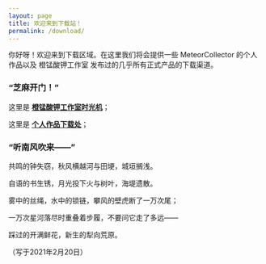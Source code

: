 ```yaml
---
layout: page
title: 欢迎来到下载站！
permalink: /download/
---
```


你好呀！欢迎来到下载区域。在这里我们将会提供一些 MeteorCollector 的个人作品以及 橙锰酸钾工作室 发布过的几乎所有正式产品的下载渠道。

### “芝麻开门！”

这里是 **[橙锰酸钾工作室时光机](https://meteorcollector.github.io/download/studio/)**；

这里是 **[个人作品下载处](https://meteorcollector.github.io/download/individual/)**；

### “听南风吹来——”

共鸣的钟失窃，秋风横越河与田埂，城垣搁浅。

自语的书生锈，月光投下火与树叶，海堤遗散。

雾中的丝绳，水中的锁链，攀风的壁虎断了一万次尾；

一万次星河落尽时重叠着步履，不要问它走了多远——

踩过的开满鲜花，新生的犁向荒原。

（写于2021年2月20日）